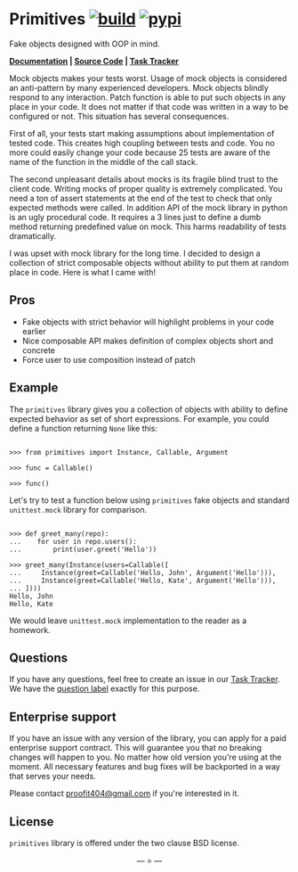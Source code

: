 # Primitives [![build](https://img.shields.io/github/workflow/status/proofit404/primitives/release?style=flat-square)](https://github.com/proofit404/primitives/actions/workflows/release.yml?query=branch%3Arelease) [![pypi](https://img.shields.io/pypi/v/primitives?style=flat-square)](https://pypi.org/project/primitives)

Fake objects designed with OOP in mind.

**[Documentation](https://proofit404.github.io/primitives) |
[Source Code](https://github.com/proofit404/primitives) |
[Task Tracker](https://github.com/proofit404/primitives/issues)**

Mock objects makes your tests worst. Usage of mock objects is considered an
anti-pattern by many experienced developers. Mock objects blindly respond to any
interaction. Patch function is able to put such objects in any place in your
code. It does not matter if that code was written in a way to be configured or
not. This situation has several consequences.

First of all, your tests start making assumptions about implementation of tested
code. This creates high coupling between tests and code. You no more could
easily change your code because 25 tests are aware of the name of the function
in the middle of the call stack.

The second unpleasant details about mocks is its fragile blind trust to the
client code. Writing mocks of proper quality is extremely complicated. You need
a ton of assert statements at the end of the test to check that only expected
methods were called. In addition API of the mock library in python is an ugly
procedural code. It requires a 3 lines just to define a dumb method returning
predefined value on mock. This harms readability of tests dramatically.

I was upset with mock library for the long time. I decided to design a
collection of strict composable objects without ability to put them at random
place in code. Here is what I came with!

## Pros

- Fake objects with strict behavior will highlight problems in your code earlier
- Nice composable API makes definition of complex objects short and concrete
- Force user to use composition instead of patch

## Example

The `primitives` library gives you a collection of objects with ability to
define expected behavior as set of short expressions. For example, you could
define a function returning `None` like this:

```pycon

>>> from primitives import Instance, Callable, Argument

>>> func = Callable()

>>> func()

```

Let's try to test a function below using `primitives` fake objects and standard
`unittest.mock` library for comparison.

```pycon

>>> def greet_many(repo):
...    for user in repo.users():
...        print(user.greet('Hello'))

>>> greet_many(Instance(users=Callable([
...     Instance(greet=Callable('Hello, John', Argument('Hello'))),
...     Instance(greet=Callable('Hello, Kate', Argument('Hello'))),
... ])))
Hello, John
Hello, Kate

```

We would leave `unittest.mock` implementation to the reader as a homework.

## Questions

If you have any questions, feel free to create an issue in our
[Task Tracker](https://github.com/proofit404/primitives/issues). We have the
[question label](https://github.com/proofit404/primitives/issues?q=is%3Aopen+is%3Aissue+label%3Aquestion)
exactly for this purpose.

## Enterprise support

If you have an issue with any version of the library, you can apply for a paid
enterprise support contract. This will guarantee you that no breaking changes
will happen to you. No matter how old version you're using at the moment. All
necessary features and bug fixes will be backported in a way that serves your
needs.

Please contact [proofit404@gmail.com](mailto:proofit404@gmail.com) if you're
interested in it.

## License

`primitives` library is offered under the two clause BSD license.

<p align="center">&mdash; ⭐ &mdash;</p>
